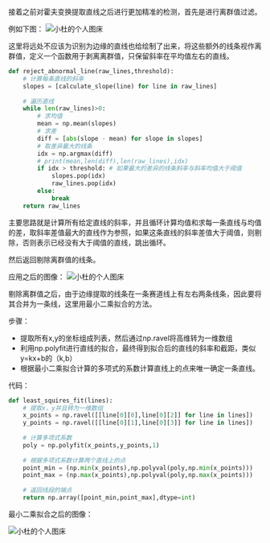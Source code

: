 
接着之前对霍夫变换提取直线之后进行更加精准的检测，首先是进行离群值过滤。

例如下图：
![小杜的个人图床](http://src.xiaodu0.com/2024/09/26/994078ed0308fc5a7b7eead27017b87e.png)

这里将远处不应该为识别为边缘的直线也给绘制了出来，将这些额外的线条视作离群值，定义一个函数用于剥离离群值，只保留斜率在平均值左右的直线。

```python
def reject_abnormal_line(raw_lines,threshold):  
    # 计算每条直线的斜率  
    slopes = [calculate_slope(line) for line in raw_lines]  
  
    # 遍历直线  
    while len(raw_lines)>0:  
        # 求均值  
        mean = np.mean(slopes)  
        # 求差  
        diff = [abs(slope - mean) for slope in slopes]  
        # 取差异最大的线条  
        idx = np.argmax(diff)  
        # print(mean,len(diff),len(raw_lines),idx)  
        if idx > threshold: # 如果最大的差异的线条斜率与斜率均值大于阈值  
            slopes.pop(idx)  
            raw_lines.pop(idx)  
        else:  
            break  
    return raw_lines
```

主要思路就是计算所有给定直线的斜率，并且循环计算均值和求每一条直线与均值的差，取斜率差值最大的直线作为参照，如果这条直线的斜率差值大于阈值，则剔除，否则表示已经没有大于阈值的直线，跳出循环。

然后返回剔除离群值的线条。

应用之后的图像：
![小杜的个人图床](http://src.xiaodu0.com/2024/09/26/a6813578f9fa2c4fb5b20d643ac553e1.png)



剔除离群值之后，由于边缘提取的线条在一条赛道线上有左右两条线条，因此要将其合并为一条线，这里用最小二乘拟合的方法。

步骤：
- 提取所有x,y的坐标组成列表，然后通过np.ravel将高维转为一维数组
- 利用np.polyfit进行直线的拟合，最终得到拟合后的直线的斜率和截距，类似y=kx+b的（k,b）
- 根据最小二乘拟合计算的多项式的系数计算直线上的点来唯一确定一条直线。

代码：
```python
def least_squires_fit(lines):  
    # 提取x，y并且转为一维数组  
    x_points = np.ravel([[line[0][0],line[0][2]] for line in lines])  
    y_points = np.ravel([[line[0][1],line[0][3]] for line in lines])  
  
    # 计算多项式系数  
    poly = np.polyfit(x_points,y_points,1)  
  
    # 根据多项式系数计算两个直线上的点  
    point_min = (np.min(x_points),np.polyval(poly,np.min(x_points)))  
    point_max = (np.max(x_points),np.polyval(poly,np.max(x_points)))  
  
    # 返回线段的端点  
    return np.array([point_min,point_max],dtype=int)
```


最小二乘拟合之后的图像：

![小杜的个人图床](http://src.xiaodu0.com/2024/09/26/05a6eb791828eaa012891cf6278fbb73.png)


